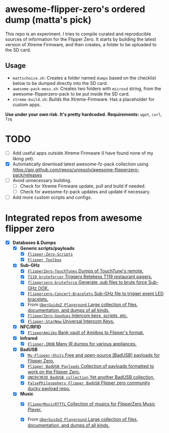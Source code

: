# awesome-flipper-zero's ordered dump (matta's pick)
This repo is an experiment. I tries to compile curated and reproducible sources of information for the Flipper Zero.
It starts by building the latest version of Xtreme Firmware, and then creates, a folder to be uploaded to the SD card.

## Usage
- `mattschoice.sh`: Creates a folder named `dumps` based on the checklist below to be dumped directly into the SD card.
- `awesome-pack-mess.sh`: Creates two folders with `microsd` string, from the awesome-flipperzero-pack to be put inside the SD card.
- `xtreme-build.sh`: Builds the Xtreme-Firmware. Has a placeholder for custom apps.

**Use under your own risk. It's pretty hardcoded.**
**Requirements:** `wget`, `curl`, `7zq`
# TODO
- [ ] Add useful apps outside Xtreme Firmware (I have found none of my liking yet).
- [X] Automatically download latest awesome-fz-pack collection using https://api.github.com/repos/unresolv/awesome-flipperzero-pack/releases
- [ ] Avoid unnecessary building. 
  - [ ] Check for Xtreme Firmware update, pull and build if needed.
  - [ ] Check for awesome-fz-pack updates and update if necessary.
- [ ] Add more custom scripts and configs.

# Integrated repos from awesome flipper zero
- [x] **Databases & Dumps**
  - [x] **Generic scripts/payloads**
    - [x] [`Flipper-Zero-Scripts`](https://github.com/jkctech/Flipper-Zero-Scripts)
    - [x] [`Flipper Toolbox`](https://github.com/evilpete/flipper_toolbox)

  - [x] **Sub-GHz**
    - [x] [`FlipperZero-TouchTunes` Dumps of TouchTune's remote.](https://github.com/jimilinuxguy/flipperzero-touchtunes)
    - [x] [`T119 bruteforcer` Triggers Retekess T119 restaurant pagers.](https://github.com/xb8/t119bruteforcer)
    - [x] [`flipperzero-bruteforce` Generate .sub files to brute force Sub-GHz OOK.](https://github.com/tobiabocchi/flipperzero-bruteforce)
    - [x] [`Flipperzero-Concert-Bracelets` Sub-GHz file to trigger event LED bracelets.](https://github.com/MakeTotalSense/Flipper-Concert-bracelets)
    - [x] From [`UberGuidoZ Playground` Large collection of files, documentation, and dumps of all kinds.](https://github.com/UberGuidoZ/Flipper)
    - [x] [`FlipperZero-Goodies` Intercom keys, scripts, etc.](https://github.com/wetox-team/flipperzero-goodies)
    - [x] [`Flipper-StarNew` Universal Intercom Keys.](https://github.com/GlUTEN-BASH/Flipper-Starnew)

  - [x] **NFC/RFID**
    - [x] [`FlipperAmiibo` Bank vault of Amiibos to Flipper's format.](https://github.com/Gioman101/FlipperAmiibo)
  
  - [x] **Infrared**
    - [x] [`Flipper-IRDB` Many IR dumps for various appliances.](https://github.com/logickworkshop/Flipper-IRDB)

  - [x] **BadUSB**
    - [x] [`My-Flipper-Shits` Free and open-source \[BadUSB\] payloads for Flipper Zero.](https://github.com/aleff-github/my-flipper-shits/)
    - [x] [`Flipper BadUSB Payloads` Collection of payloads formatted to work on the Flipper Zero.](https://github.com/I-Am-Jakoby/Flipper-Zero-BadUSB)
    - [x] [`UNC0V3R3D BadUSB collection` Yet another BadUSB collection.](https://github.com/UNC0V3R3D/Flipper_Zero-BadUsb)
    - [x] [`FalsePhilosophers Flipper BadUSB` Flipper zero community ducky payload repo.](https://github.com/FalsePhilosopher/badusb)

  - [x] **Music**
    - [x] [`FlipperMusicRTTTL` Collection of musics for FlipperZero Music Player.](https://github.com/neverfa11ing/FlipperMusicRTTTL)
    - [x] From [`UberGuidoZ Playground` Large collection of files, documentation, and dumps of all kinds.](https://github.com/UberGuidoZ/Flipper)

